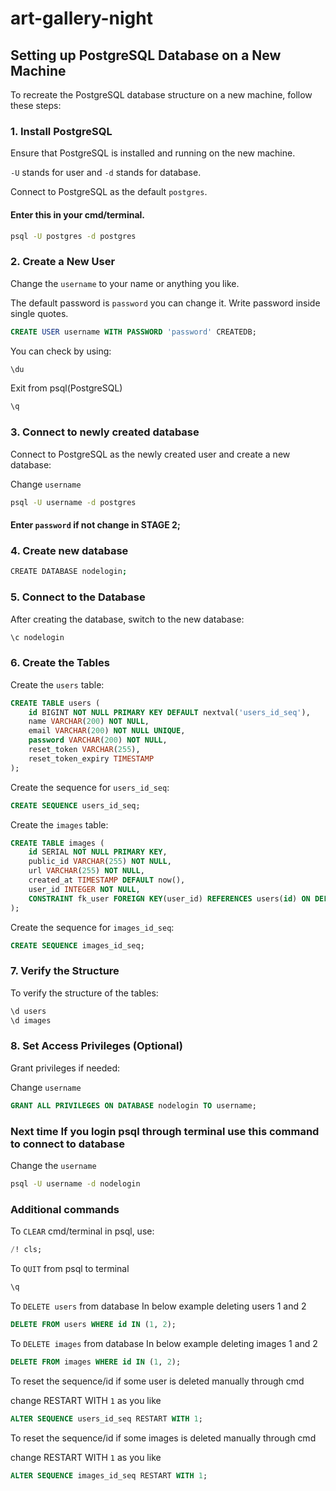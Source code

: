 # art-gallery-night

## Setting up PostgreSQL Database on a New Machine

To recreate the PostgreSQL database structure on a new machine, follow these steps:

### 1. Install PostgreSQL

Ensure that PostgreSQL is installed and running on the new machine.
 
 `-U` stands for user and `-d` stands for database. 

Connect to PostgreSQL as the default `postgres`. 

#### Enter this in your cmd/terminal.

```bash
psql -U postgres -d postgres
```

### 2. Create a New User
Change the `username` to your name or anything you like.

The default password is `password` you can change it. Write password inside single quotes.

```sql
CREATE USER username WITH PASSWORD 'password' CREATEDB;
```
You can check by using:
```bash
\du
```
Exit from psql(PostgreSQL)
```bash
\q
```

### 3. Connect to newly created database

Connect to PostgreSQL as the newly created user and create a new database:

Change `username`
```bash
psql -U username -d postgres
```

#### Enter `password` if not change in STAGE 2;

### 4. Create new database
```bash
CREATE DATABASE nodelogin;
```
### 5. Connect to the Database

After creating the database, switch to the new database:
```bash
\c nodelogin
```
### 6. Create the Tables

Create the `users` table:

```sql
CREATE TABLE users (
    id BIGINT NOT NULL PRIMARY KEY DEFAULT nextval('users_id_seq'),
    name VARCHAR(200) NOT NULL,
    email VARCHAR(200) NOT NULL UNIQUE,
    password VARCHAR(200) NOT NULL,
    reset_token VARCHAR(255),
    reset_token_expiry TIMESTAMP
);
```

Create the sequence for `users_id_seq`:
```sql
CREATE SEQUENCE users_id_seq;
```

Create the `images` table:

```sql
CREATE TABLE images (
    id SERIAL NOT NULL PRIMARY KEY,
    public_id VARCHAR(255) NOT NULL,
    url VARCHAR(255) NOT NULL,
    created_at TIMESTAMP DEFAULT now(),
    user_id INTEGER NOT NULL,
    CONSTRAINT fk_user FOREIGN KEY(user_id) REFERENCES users(id) ON DELETE CASCADE
);
```
Create the sequence for `images_id_seq`:
```sql
CREATE SEQUENCE images_id_seq;
```
### 7. Verify the Structure

To verify the structure of the tables:
```bash
\d users
\d images
```
### 8. Set Access Privileges (Optional)

Grant privileges if needed:

Change `username`
```sql
GRANT ALL PRIVILEGES ON DATABASE nodelogin TO username;
```

### Next time If you login psql through terminal use this command to connect to database

Change the `username`
```bash
psql -U username -d nodelogin
```

### Additional commands

To `CLEAR` cmd/terminal in psql, use:
```sql
/! cls;
```
To `QUIT` from psql to terminal
```sql
\q
```
To `DELETE users` from database
In below example deleting users 1 and 2
```sql
DELETE FROM users WHERE id IN (1, 2);
```
To `DELETE images` from database
In below example deleting images 1 and 2
```sql
DELETE FROM images WHERE id IN (1, 2);
```

To reset the sequence/id if some user is deleted manually through cmd

change RESTART WITH `1` as you like
```sql
ALTER SEQUENCE users_id_seq RESTART WITH 1;
```

To reset the sequence/id if some images is deleted manually through cmd

change RESTART WITH `1` as you like
```sql
ALTER SEQUENCE images_id_seq RESTART WITH 1;
```
